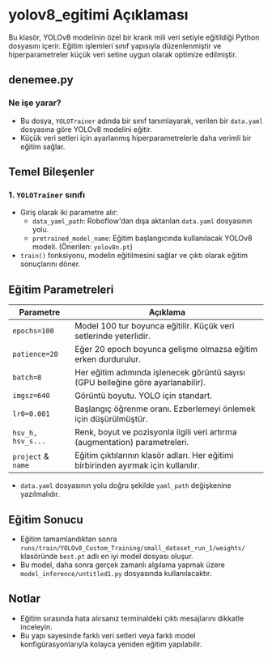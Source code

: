 #  yolov8_egitimi Açıklaması

Bu klasör, YOLOv8 modelinin özel bir krank mili veri setiyle eğitildiği Python dosyasını içerir. Eğitim işlemleri sınıf yapısıyla düzenlenmiştir ve hiperparametreler küçük veri setine uygun olarak optimize edilmiştir.


##  denemee.py

###  Ne işe yarar?
- Bu dosya, `YOLOTrainer` adında bir sınıf tanımlayarak, verilen bir `data.yaml` dosyasına göre YOLOv8 modelini eğitir.
- Küçük veri setleri için ayarlanmış hiperparametrelerle daha verimli bir eğitim sağlar.


##  Temel Bileşenler

### 1. `YOLOTrainer` sınıfı
- Giriş olarak iki parametre alır:
  - `data_yaml_path`: Roboflow'dan dışa aktarılan `data.yaml` dosyasının yolu.
  - `pretrained_model_name`: Eğitim başlangıcında kullanılacak YOLOv8 modeli. (Önerilen: `yolov8n.pt`)
- `train()` fonksiyonu, modelin eğitilmesini sağlar ve çıktı olarak eğitim sonuçlarını döner.


##  Eğitim Parametreleri

| Parametre        | Açıklama |
|------------------|----------|
| `epochs=100`     | Model 100 tur boyunca eğitilir. Küçük veri setlerinde yeterlidir. |
| `patience=20`    | Eğer 20 epoch boyunca gelişme olmazsa eğitim erken durdurulur. |
| `batch=8`        | Her eğitim adımında işlenecek görüntü sayısı (GPU belleğine göre ayarlanabilir). |
| `imgsz=640`      | Görüntü boyutu. YOLO için standart. |
| `lr0=0.001`      | Başlangıç öğrenme oranı. Ezberlemeyi önlemek için düşürülmüştür. |
| `hsv_h, hsv_s...`| Renk, boyut ve pozisyonla ilgili veri artırma (augmentation) parametreleri. |
| `project` & `name` | Eğitim çıktılarının klasör adları. Her eğitimi birbirinden ayırmak için kullanılır. |



- `data.yaml` dosyasının yolu doğru şekilde `yaml_path` değişkenine yazılmalıdır.

##  Eğitim Sonucu

- Eğitim tamamlandıktan sonra `runs/train/YOLOv8_Custom_Training/small_dataset_run_1/weights/` klasöründe `best.pt` adlı en iyi model dosyası oluşur.
- Bu model, daha sonra gerçek zamanlı algılama yapmak üzere `model_inference/untitled1.py` dosyasında kullanılacaktır.


##  Notlar
- Eğitim sırasında hata alırsanız terminaldeki çıktı mesajlarını dikkatle inceleyin.
- Bu yapı sayesinde farklı veri setleri veya farklı model konfigürasyonlarıyla kolayca yeniden eğitim yapılabilir.

